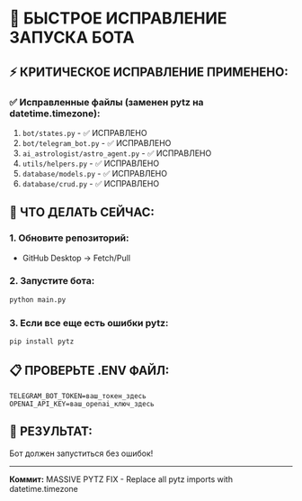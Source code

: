 # 🚀 БЫСТРОЕ ИСПРАВЛЕНИЕ ЗАПУСКА БОТА

## ⚡ КРИТИЧЕСКОЕ ИСПРАВЛЕНИЕ ПРИМЕНЕНО:

### ✅ Исправленные файлы (заменен pytz на datetime.timezone):
1. `bot/states.py` - ✅ ИСПРАВЛЕНО
2. `bot/telegram_bot.py` - ✅ ИСПРАВЛЕНО  
3. `ai_astrologist/astro_agent.py` - ✅ ИСПРАВЛЕНО
4. `utils/helpers.py` - ✅ ИСПРАВЛЕНО
5. `database/models.py` - ✅ ИСПРАВЛЕНО
6. `database/crud.py` - ✅ ИСПРАВЛЕНО

## 🎯 ЧТО ДЕЛАТЬ СЕЙЧАС:

### 1. Обновите репозиторий:
- GitHub Desktop → Fetch/Pull

### 2. Запустите бота:
```bash
python main.py
```

### 3. Если все еще есть ошибки pytz:
```bash
pip install pytz
```

## 📋 ПРОВЕРЬТЕ .ENV ФАЙЛ:
```
TELEGRAM_BOT_TOKEN=ваш_токен_здесь
OPENAI_API_KEY=ваш_openai_ключ_здесь
```

## 🎉 РЕЗУЛЬТАТ:
Бот должен запуститься без ошибок!

---
**Коммит:** MASSIVE PYTZ FIX - Replace all pytz imports with datetime.timezone